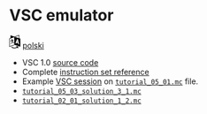 # VSC emulator

[![Selct language](../../icon20x24px-exported-transparent.png)](../../README.md)
[polski](../../pl/src/README.md)

- VSC 1.0 [source code](../../src/1_0/vsc.py)
- Complete [instruction set reference](instruction_set.md)
- Example [VSC session](examples/session_tutorial_05_01.md) on [`tutorial_05_01.mc`](examples/tutorial_05_01.mc) file.
- [`tutorial_05_03_solution_3_1.mc`](examples/tutorial_05_03_solution_3_1.mc)
- [`tutorial_02_01_solution_1_2.mc`](examples/tutorial_02_01_solution_1_2.mc)